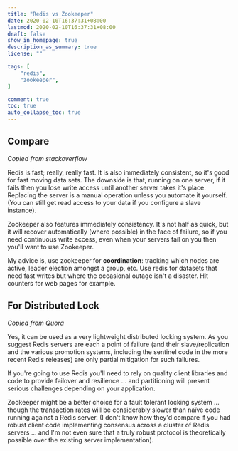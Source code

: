 ```yaml
---
title: "Redis vs Zookeeper"
date: 2020-02-10T16:37:31+08:00
lastmod: 2020-02-10T16:37:31+08:00
draft: false
show_in_homepage: true
description_as_summary: true
license: ""

tags: [
    "redis",
    "zookeeper",
]

comment: true
toc: true
auto_collapse_toc: true
---
```


## Compare
*Copied from stackoverflow*

Redis is fast; really, really fast. It is also immediately consistent, so it's good for
fast moving data sets. The downside is that, running on one server, if it fails then you
lose write access until another server takes it's place. Replacing the server is a manual
operation unless you automate it yourself. (You can still get read access to your data if
you configure a slave instance).

Zookeeper also features immediately consistency. It's not half as quick, but it will 
recover automatically (where possible) in the face of failure, so if you need continuous 
write access, even when your servers fail on you then you'll want to use Zookeeper.

My advice is, use zookeeper for **coordination**: tracking which nodes are active, leader 
election amongst a group, etc. Use redis for datasets that need fast writes but where the 
occasional outage isn't a disaster. Hit counters for web pages for example.

## For Distributed Lock

*Copied from Quora*

Yes, it can be used as a very lightweight distributed locking system.  As you suggest Redis servers are each a point of failure (and their slave/replication and the various promotion systems, including the sentinel code in the more recent Redis releases) are only partial mitigation for such failures.

If you're going to use Redis you'll need to rely on quality client libraries and code to provide failover and resilience ... and partitioning will present serious challenges depending on your application.

Zookeeper might be a better choice for a fault tolerant locking system ... though the transaction rates will be considerably slower than naïve code running against a Redis server.  (I don't know how they'd compare if you had robust client code implementing consensus across a cluster of Redis servers ... and I'm not even sure that a truly robust protocol is theoretically possible over the existing server implementation).

